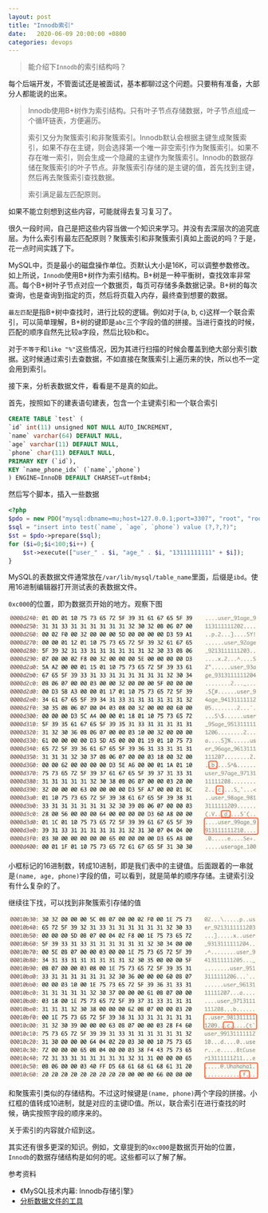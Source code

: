 ```yaml
---
layout: post
title: "Innodb索引"
date:   2020-06-09 20:00:00 +0800
categories: devops
---
```


> 能介绍下`Innodb`的索引结构吗？

每个后端开发，不管面试还是被面试，基本都聊过这个问题。只要稍有准备，大部分人都能说的出来。

> Innodb使用B+树作为索引结构。只有叶子节点存储数据，叶子节点组成一个循环链表，方便遍历。
>
> 索引又分为聚簇索引和非聚簇索引。Innodb默认会根据主键生成聚簇索引，如果不存在主键，则会选择第一个唯一非空索引作为聚簇索引。如果不存在唯一索引，则会生成一个隐藏的主键作为聚簇索引。Innodb的数据存储在聚簇索引的叶子节点。非聚簇索引存储的是主键的值，首先找到主键，然后再去聚簇索引查找数据。
> 
> 索引满足最左匹配原则。

如果不能立刻想到这些内容，可能就得去复习复习了。

很久一段时间，自己是把这些内容当做一个知识来学习。并没有去深层次的追究底层。为什么索引有最左匹配原则？聚簇索引和非聚簇索引真如上面说的吗？于是，花一点时间实践了下。

MySQL中，页是最小的磁盘操作单位。页默认大小是16K，可以调整参数修改。如上所说，`Innodb`使用B+树作为索引结构。B+树是一种平衡树，查找效率非常高。每个B+树叶子节点对应一个数据页，每页可存储多条数据记录。B+树的每次查询，也是查询到指定的页，然后将页载入内存，最终查到想要的数据。

`最左匹配`是指B+树中查找时，进行比较的逻辑。例如对于(a, b, c)这样一个联合索引，可以简单理解，B+树的键即是`abc`三个字段的值的拼接。当进行查找的时候，匹配的顺序自然先比较a字段，然后比较b和c。

对于`不等于`和`like "%"`这些情况，因为其进行扫描的时候会覆盖到绝大部分索引数据。这时候通过索引去查数据，不如直接在聚簇索引上遍历来的快，所以也不一定会用到索引。

接下来，分析表数据文件，看看是不是真的如此。

首先，按照如下的建表语句建表，包含一个主键索引和一个联合索引

```sql
CREATE TABLE `test` (
`id` int(11) unsigned NOT NULL AUTO_INCREMENT,
`name` varchar(64) DEFAULT NULL,
`age` varchar(11) DEFAULT NULL,
`phone` char(11) DEFAULT NULL,
PRIMARY KEY (`id`),
KEY `name_phone_idx` (`name`,`phone`)
) ENGINE=InnoDB DEFAULT CHARSET=utf8mb4;
```

然后写个脚本，插入一些数据

```php
<?php
$pdo = new PDO("mysql:dbname=mu;host=127.0.0.1;port=3307", "root", "root");
$sql = "insert into test(`name`, `age`, `phone`) value (?,?,?)";
$st = $pdo->prepare($sql);
for ($i=0;$i<100;$i++) {
    $st->execute(["user_" . $i, "age_" . $i, "13111111111" + $i]);
}
```

MySQL的表数据文件通常放在`/var/lib/mysql/table_name`里面，后缀是`ibd`。使用16进制编辑器打开测试表的表数据文件。

`0xc000`的位置，即为数据页开始的地方。观察下图

![图片](/static/assert/imgs/innodb_1.png)

小框标记的16进制数，转成10进制，即是我们表中的主键值。后面跟着的一串就是`(name, age, phone)`字段的值，可以看到，就是简单的顺序存储。主键索引没有什么复杂的了。

继续往下找，可以找到非聚簇索引存储的值

![图片](/static/assert/imgs/innodb_2.png)

和聚簇索引类似的存储结构。不过这时候键是`(name, phone)`两个字段的拼接。小红框的值转成10进制，就是对应的主键ID值。所以，联合索引在进行查找的时候，确实按照字段的顺序来的。

关于索引的内容就介绍到这。

其实还有很多更深的知识。例如，文章提到的`0xc000`是数据页开始的位置，`Innodb`的数据存储结构是如何的呢。这些都可以了解了解。

参考资料

+ 《MySQL技术内幕: Innodb存储引擎》
+ [分析数据文件的工具](https://github.com/qingdengyue/david-mysql-tools)
